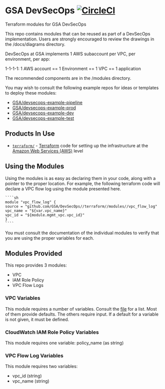 # GSA DevSecOps [![CircleCI](https://circleci.com/gh/GSA/DevSecOps-Infrastructure.svg?style=svg)](https://circleci.com/gh/GSA/DevSecOps)

Terraform modules for GSA DevSecOps

This repo contains modules that can be reused as part of a DevSecOps implementation. Users are strongly encouraged to review the drawings in the /docs/diagrams directory.

DevSecOps at GSA implements 1 AWS subaccount per VPC, per environment, per app:

1-1-1-1:
1 AWS account == 1 Environment == 1 VPC == 1 application

The recommended components are in the /modules directory.

You may wish to consult the following example repos for ideas or templates to deploy these modules:

* [GSA/devsecops-example-pipeline](https://github.com/GSA/devsecops-example-pipeline)
* [GSA/devsecops-example-prod](https://github.com/GSA/devsecops-example-prod)
* [GSA/devsecops-example-dev](https://github.com/GSA/devsecops-example-dev)
* [GSA/devsecops-example-test](https://github.com/GSA/devsecops-example-test)

## Products In Use

* [`terraform/`](terraform/) - [Terraform](https://www.terraform.io/) code for setting up the infrastructure at the [Amazon Web Services (AWS)](https://aws.amazon.com/) level

## Using the Modules

Using the modules is as easy as declaring them in your code, along with a pointer to the proper location. For example, the following terraform code will declare a VPC flow log using the module presented here.

    ````sh
    module "vpc_flow_log" {
    source = "github.com/GSA/DevSecOps//terraform//modules//vpc_flow_log"
    vpc_name = "${var.vpc_name}"
    vpc_id = "${module.mgmt_vpc.vpc_id}"
    }
    ````

You must consult the documentation of the individual modules to verify that you are using the proper variables for each.

## Modules Provided

This repo provides 3 modules:

* VPC
* IAM Role Policy
* VPC Flow Logs

### VPC Variables

This module requires a number of variables. Consult the [file](https://github.com/GSA/DevSecOps/blob/master/terraform/modules/vpc/variables.tf) for a list. Most of them provide defaults. The others require input. If a default for a variable is not given, it must be defined.

### CloudWatch IAM Role Policy Variables

This module requires one variable: policy_name (as string)

### VPC Flow Log Variables

This module requires two variables:

* vpc_id (string)
* vpc_name (string)
